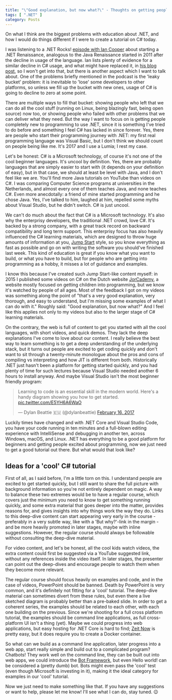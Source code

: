 ```yaml
---
title: "\"Good explanation, but now what?\" - Thoughts on getting people started with .NET"
tags: [ ".NET" ]
category: Posts
---
```


On what I think are the biggest problems with education about .NET, and how I would do things different if I were to create a tutorial on C# today.

I was listening to a .NET Rocks! [episode with Ian Cooper](http://dotnetrocks.com/?show=1458) about starting a .NET Renaissance, analogous to the Java Renaissance started in 2011 after the decline in usage of the language. Ian lists plenty of evidence for a similar decline in C# usage, and what might have replaced it, in [his blog post](https://medium.com/altdotnet/on-the-need-for-a-c-renaissance-634078d4e865), so I won't get into that, but there is another aspect which I want to talk about. One of the problems briefly mentioned in the podcast is the 'leaky bucket' problem: it is inevitable to 'lose' some developers to other platforms, so unless we fill up the bucket with new ones, usage of C# is going to decline to zero at some point.

There are multiple ways to fill that bucket: showing people who left that we can do all the cool stuff (running on Linux, being blazingly fast, being open source) now too, or showing people who failed with other problems that we can deliver what they need. But the way I want to focus on is getting people completely new to programming to use .NET, since it is something I've tried to do before and something I feel C# has lacked in since forever. Yes, there are people who start their programming journey with .NET: my first real programming language was Visual Basic, but I don't think we should count on people being like me. It's 2017 and I use a Lumia; I rest my case.

Let's be honest: C# is a Microsoft technology, of course it's not one of the cool beginner languages. It's uncool by definition. Yes, there are probably languages that are simply easier to start with (it depends on your definition of easy), but in that case, we should at least be level with Java, and I don't feel like we are. You'll find more Java tutorials on YouTube than videos on C#. I was comparing Computer Science programs at universities in the Netherlands, and almost every one of them teaches Java, and none teaches C#. Even more anecdotally: a friend of mine started programming and he chose Java. Yes, I've talked to him, laughed at him, repelled some myths about Visual Studio, but he didn't switch. C# is just uncool.

We can't do much about the fact that C# is a Microsoft technology. It's also why the enterprisy developers, the traditional .NET crowd, love C#. It's backed by a strong company, with a great track record on backward compatibility and long term support. This enterprisy focus has also heavily influenced the C# learning materials, which are designed to throw huge amounts of information at you, [Jump Start](https://mva.microsoft.com/en-US/training-courses/programming-in-c-jump-start-14254) style, so you know everything as fast as possible and go on with writing the software you should've finished last week. This kind of education is great if you know what you want to build, or what you have to build, but for people who are getting into programming as a hobby, it misses a lot of guidance and examples.

I know this because I've created such Jump Start-like content myself: in 2015 I published some videos on C# on the Dutch website [JorCademy](http://www.jorcademy.nl/), a website mostly focused on getting children into programming, but we know it's watched by people of all ages. Most of the feedback I got on my videos was something along the point of "that's a very good explanation, very thorough, and easy to understand, but I'm missing some examples of what I can do with it." Roughly said: "Good explanation, but now what?" And I feel like this applies not only to my videos but also to the larger stage of C# learning materials.

On the contrary, the web is full of content to get you started with all the cool languages, with short videos, and quick demos. They lack the deep explanations I've come to love about our content. I really believe the best way to learn something is to get a deep understanding of the underlying stack, but it turns out people are excited to get coding quickly and don't want to sit through a twenty-minute monologue about the pros and cons of compiling vs interpreting and how JIT is different from both. Historically .NET just hasn't been a platform for getting started quickly, and you had plenty of time for such lectures because Visual Studio needed another 6 hours to install anyway. And maybe Visual Studio isn't the most beginner friendly program:

<blockquote class="twitter-tweet" data-lang="en" data-dnt="true"><p lang="en" dir="ltr">Learning to code is an essential skill in the modern world. Here&#39;s a handy diagram showing you how to get started. <a href="https://t.co/E5YH6A6WaO">pic.twitter.com/E5YH6A6WaO</a></p>&mdash; Dylan Beattie 🇪🇺 (@dylanbeattie) <a href="https://twitter.com/dylanbeattie/status/832326857798348800">February 16, 2017</a></blockquote>
<script async src="//platform.twitter.com/widgets.js" charset="utf-8"></script>

Luckily times have changed and with .NET Core and Visual Studio Code, you have your code running in ten minutes and a full-blown editing experience with IntelliSense and debugging in another ten, across Windows, macOS, and Linux. .NET has everything to be a good platform for beginners and getting people excited about programming, now we just need to get a good tutorial out there. But what would that look like?

## Ideas for a 'cool' C# tutorial
First of all, as I said before, I'm a little torn on this. I understand people are excited to get started quickly, but I still want to share the full picture with background information so you're not entirely dependent on magic. A way to balance these two extremes would be to have a regular course, which covers just the minimum you need to know to get something running quickly, and some extra material that goes deeper into the matter, provides reasons for, and gives insights into why things work the way they do. Links to this deep-dive content can start appearing very early in the course - preferably in a very subtle way, like with a 'But why?'-link in the margin - and be more heavily promoted in later stages, maybe with inline suggestions. However, the regular course should always be followable without consulting the deep-dive material.

For video content, and let's be honest, all the cool kids watch videos, the extra content could first be suggested via a YouTube suggested link, without any references inside the video itself. In later stages, the presenter can point out the deep-dives and encourage people to watch them when they become more relevant.

The regular course should focus heavily on examples and code, and in the case of videos, PowerPoint should be banned. Death by PowerPoint is very common, and it's definitely not fitting for a 'cool' tutorial. The deep-dive material can sometimes divert from these rules, but even there a live sketched diagram is probably better than a pre-baked slide. In order to get a coherent series, the examples should be related to each other, with each one building on the previous. Since we're shooting for a full cross platform tutorial, the examples should be command line applications, as full cross-platform UI isn't a thing (yet). Maybe we could progress into web applications, but easy hosting for .NET Core is hard to find; [Zeit Now](https://zeit.co/now) is pretty easy, but it does require you to create a Docker container.

So what can we build as a command line application, later progress into a web app, start really simple and build out to a complicated program? Chatbots! They work well on the command line, they can be built out into web apps, we could introduce the [Bot Framework](https://dev.botframework.com/), but even Hello world! can be considered a (pretty dumb) bot. Bots might even pass the 'cool' test (even though Microsoft is investing in it), making it the ideal category for examples in our 'cool' tutorial.

Now we just need to make something like that. If you have any suggestions or want to help, please let me know! I'll see what I can do, stay tuned. 😉